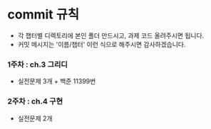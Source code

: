 # commit 규칙
* 각 챕터별 디렉토리에 본인 폴더 만드시고, 과제 코드 올려주시면 됩니다.
* 커밋 메시지는 '이름/챕터' 이런 식으로 해주시면 감사하겠습니다.

### 1주차 : ch.3 그리디 
* 실전문제 3개 + 백준 11399번

### 2주차 : ch.4 구현 
* 실전문제 2개
